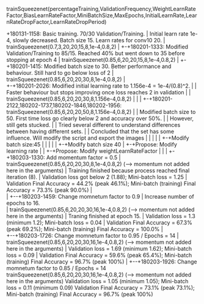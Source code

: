 trainSqueezenet(percentageTraining,ValidationFrequency,WeightLearnRateFactor,BiasLearnRateFactor,MiniBatchSize,MaxEpochs,InitialLearnRate,LearnRateDropFactor,LearnRateDropPeriod)

+180131-1158: Basic training. 70/30 Validation/Training.
|	      Initial learn rate 1e-4, slowly decreased. Batch size 15. Learn rates for conv10 20.
|	      trainSqueezenet(0.7,3,20,20,15,8,1e-4,0.8,2)
|
+-+180201-1333: Modified Validation/Training to 85/15. Reached 40% but went down to 35 before stopping at epoch 4
  |		trainSqueezenet(0.85,6,20,20,15,8,1e-4,0.8,2)
  |
  +-+180201-1415: Modified batch size to 30. Better performance and behaviour. Still hard to go below loss of 2
    |		  trainSqueezenet(0.85,6,20,20,30,8,1e-4,0.8,2)
    |			
    +-+180201-2026: Modified initial learning rate to 1.156e-4 = 1e-4/(0.8)^2. 
    | |		    Faster behaviour but stops improving once loss reaches 2 in validation
    | |		    trainSqueezenet(0.85,6,20,20,30,8,1.156e-4,0.8,2)
    | |
    | +-+180201-2122,180202-1737,180202-1846,180202-1956: trainSqueezenet(0.85,6,20,20,50,8,1.156e-4,0.8,2)
    | |           Modified batch size to 50. First time loss go clearly below 2 and accuracy over 50%.
    | | 	      However, still gets stucked.
    | |		      Tried several different to understand differences between having different sets.
    | |           Concluded that the set has some influence. Will modify the script and export the images
    | | 
    | | 
    | +-+Modify batch size:45
    | |
    | |
    | +-+Modify batch size 40
    |
    +-+Propose: Modify learning rate
    |
    |
    +-+Propose: Modify weightLearnRateFactor
    |
    |
    |
    +-+180203-1330: Add momentum factor = 0.5
      |             trainSqueezenet(0.85,6,20,20,30,8,1e-4,0.8,2)  (--> momentum not added here in the arguments)
      | 	          Training finished because process reached final iteration (8). 
      |		          Validation loss got below 2 (1.88); Mini-batch loss = 1.25
      |		          Validation Final Accuracy = 44.2% (peak 46.1%); Mini-batch (training) Final Accuracy = 73.3% (peak 90.0%)
      |		    
      |
      +--+180203-1459: Change momnetum factor to 0.9 
         |             Increase number of epochs to 16.		        
      	 |             trainSqueezenet(0.85,6,20,20,30,16,1e-4,0.8,2)  (--> momentum not added here in the arguments)
      	 |             Traning finished at epoch 15. 
      	 |	           Validation loss = 1.3 (minimum 1.2); Mini-batch loss = 0.04
         |      	     Validation Final Accuracy = 67.3% (peak 69.2%); Mini-batch (training) Final Accuracy = 100.0%
         |      
         +--+180203-1726: Change momnetum factor to 0.95 / Epochs = 14
            |              trainSqueezenet(0.85,6,20,20,30,16,1e-4,0.8,2)  (--> momentum not added here in the arguments)
            |              Validation loss = 1.69 (minimum 1.62); Mini-batch loss = 0.09
            |              Validation Final Accuracy = 59.6% (peak 65.4%); Mini-batch (training) Final Accuracy = 96.7% (peak 100%)
            |
            +--+180203-1926: Change momnetum factor to 0.85 / Epochs = 14
                             trainSqueezenet(0.85,6,20,20,30,16,1e-4,0.8,2)  (--> momentum not added here in the arguments) 
                             Validation loss = 1.05 (minimum 1.05); Mini-batch loss = 0.11 (minimum 0.09)
                             Validation Final Accuracy = 73.1% (peak 73.1%); Mini-batch (training) Final Accuracy = 96.7% (peak 100%)
